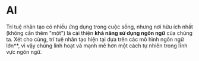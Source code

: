 # AI

Trí tuệ nhân tạo có nhiều ứng dụng trong cuộc sống, nhưng nơi hữu ích nhất (không cần thêm "một") là cải thiện **khả năng sử dụng ngôn ngữ** của chúng ta. Xét cho cùng, trí tuệ nhân tạo hiện tại dựa trên các mô hình ngôn ngữ lớn\*\*, vì vậy chúng linh hoạt và mạnh mẽ hơn một cách tự nhiên trong lĩnh vực ngôn ngữ.
